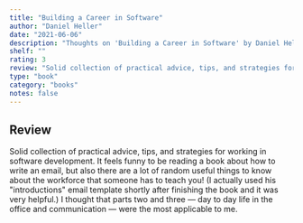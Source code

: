 ```yaml
---
title: "Building a Career in Software"
author: "Daniel Heller"
date: "2021-06-06"
description: "Thoughts on 'Building a Career in Software' by Daniel Heller."
shelf: ""
rating: 3
review: "Solid collection of practical advice, tips, and strategies for working in software development. It feels funny to be reading a book about how to write an email, but also there are a lot of random useful things to know about the workforce that someone has to teach you! (I actually used his 'introductions' email template shortly after finishing the book and it was very helpful.) I thought that parts two and three — day to day life in the office and communication — were the most applicable to me."
type: "book"
category: "books"
notes: false
---
```


## Review

Solid collection of practical advice, tips, and strategies for working in software development. It feels funny to be reading a book about how to write an email, but also there are a lot of random useful things to know about the workforce that someone has to teach you! (I actually used his "introductions" email template shortly after finishing the book and it was very helpful.) I thought that parts two and three — day to day life in the office and communication — were the most applicable to me.
